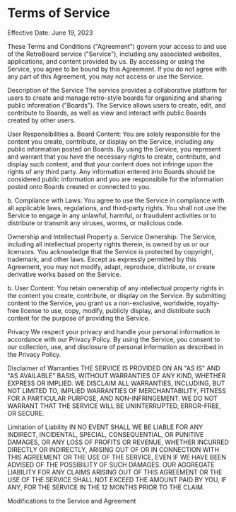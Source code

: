 # Terms of Service

Effective Date: June 19, 2023

These Terms and Conditions ("Agreement") govern your access to and use of the RetroBoard service ("Service"), including any associated websites, applications, and content provided by us. By accessing or using the Service, you agree to be bound by this Agreement. If you do not agree with any part of this Agreement, you may not access or use the Service.

Description of the Service
The service provides a collaborative platform for users to create and manage retro-style boards for organizing and sharing public information ("Boards"). The Service allows users to create, edit, and contribute to Boards, as well as view and interact with public Boards created by other users.

User Responsibilities
a. Board Content: You are solely responsible for the content you create, contribute, or display on the Service, including any public information posted on Boards. By using the Service, you represent and warrant that you have the necessary rights to create, contribute, and display such content, and that your content does not infringe upon the rights of any third party. Any information entered into Boards should be considered public information and you are responsibile for the information posted onto Boards created or connected to you.

b. Compliance with Laws: You agree to use the Service in compliance with all applicable laws, regulations, and third-party rights. You shall not use the Service to engage in any unlawful, harmful, or fraudulent activities or to distribute or transmit any viruses, worms, or malicious code.

Ownership and Intellectual Property
a. Service Ownership: The Service, including all intellectual property rights therein, is owned by us or our licensors. You acknowledge that the Service is protected by copyright, trademark, and other laws. Except as expressly permitted by this Agreement, you may not modify, adapt, reproduce, distribute, or create derivative works based on the Service.

b. User Content: You retain ownership of any intellectual property rights in the content you create, contribute, or display on the Service. By submitting content to the Service, you grant us a non-exclusive, worldwide, royalty-free license to use, copy, modify, publicly display, and distribute such content for the purpose of providing the Service.

Privacy
We respect your privacy and handle your personal information in accordance with our Privacy Policy. By using the Service, you consent to our collection, use, and disclosure of personal information as described in the Privacy Policy.

Disclaimer of Warranties
THE SERVICE IS PROVIDED ON AN "AS IS" AND "AS AVAILABLE" BASIS, WITHOUT WARRANTIES OF ANY KIND, WHETHER EXPRESS OR IMPLIED. WE DISCLAIM ALL WARRANTIES, INCLUDING, BUT NOT LIMITED TO, IMPLIED WARRANTIES OF MERCHANTABILITY, FITNESS FOR A PARTICULAR PURPOSE, AND NON-INFRINGEMENT. WE DO NOT WARRANT THAT THE SERVICE WILL BE UNINTERRUPTED, ERROR-FREE, OR SECURE.

Limitation of Liability
IN NO EVENT SHALL WE BE LIABLE FOR ANY INDIRECT, INCIDENTAL, SPECIAL, CONSEQUENTIAL, OR PUNITIVE DAMAGES, OR ANY LOSS OF PROFITS OR REVENUE, WHETHER INCURRED DIRECTLY OR INDIRECTLY, ARISING OUT OF OR IN CONNECTION WITH THIS AGREEMENT OR THE USE OF THE SERVICE, EVEN IF WE HAVE BEEN ADVISED OF THE POSSIBILITY OF SUCH DAMAGES. OUR AGGREGATE LIABILITY FOR ANY CLAIMS ARISING OUT OF THIS AGREEMENT OR THE USE OF THE SERVICE SHALL NOT EXCEED THE AMOUNT PAID BY YOU, IF ANY, FOR THE SERVICE IN THE 12 MONTHS PRIOR TO THE CLAIM.

Modifications to the Service and Agreement
